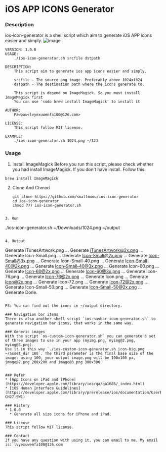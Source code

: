 # iOS APP ICONS Generator

### Description
ios-icon-generator is a shell script which aim to generate iOS APP icons easier and simply.
![image](https://github.com/smallmuou/ios-icon-generator/blob/master/ios-icon-generator.gif)

```
VERSION: 1.0.0
USAGE:
    ./ios-icon-generator.sh srcfile dstpath

DESCRIPTION:
    This script aim to generate ios app icons easier and simply.

    srcfile - The source png image. Preferably above 1024x1024
    dstpath - The destination path where the icons generate to.

    This script is depend on ImageMagick. So you must install ImageMagick first
    You can use 'sudo brew install ImageMagick' to install it

AUTHOR:
    Pawpaw<lvyexuwenfa100@126.com>

LICENSE:
    This script follow MIT license.

EXAMPLE:
    ./ios-icon-generator.sh 1024.png ~/123
```

### Usage
1. Install ImageMagick
	Before you run this script, please check whether you had install ImageMagick. If you don't have install. Follow this:
  ```
  brew install ImageMagick
  ```

2. Clone And Chmod
	```
	git clone https://github.com/smallmuou/ios-icon-generator
	cd ios-icon-generator
	chmod 777 ios-icon-generator.sh
  ```

3. Run
  ```
  ./ios-icon-generator.sh ~/Downloads/1024.png ~/output
  ```

4. Output
  ```
  Generate iTunesArtwork.png ...
  Generate iTunesArtwork@2x.png ...
  Generate Icon-Small.png ...
  Generate Icon-Small@2x.png ...
  Generate Icon-Small@3x.png ...
  Generate Icon-Small-40.png ...
  Generate Icon-Small-40@2x.png ...
  Generate Icon-Small-40@3x.png ...
  Generate Icon-60.png ...
  Generate Icon-60@2x.png ...
  Generate Icon-60@3x.png ...
  Generate Icon-76.png ...
  Generate Icon-76@2x.png ...
  Generate Icon.png ...
  Generate Icon@2x.png ...
  Generate Icon-72.png ...
  Generate Icon-72@2x.png ...
  Generate Icon-Small-50.png ...
  Generate Icon-Small-50@2x.png ...
  Generate Done.
  ```

PS: You can find out the icons in ~/output directory.

### Navigation bar items
There is also another shell script `ios-navbar-icon-generator.sh` to generate navigation bar icons, that works in the same way.

### Generic images
With the script `os-custom-icon-generator.sh` you can generate a set of three images to use in your app (myimg.png, myimg@2.png, myimg@3.png).
Use it in this way `./ios-custom-icon-generator.sh icon-big.png ~/asset_dir 100`. The third parameter is the final base size of the image: using 100, your output image.png will be 100x100 px, image@2.png 200x200 and image@3.png 300x300.
`

### Refer
* [App Icons on iPad and iPhone](https://developer.apple.com/library/ios/qa/qa1686/_index.html)
* [iOS Human Interface Guidelines](https://developer.apple.com/library/prerelease/ios/documentation/UserExperience/Conceptual/MobileHIG/IconMatrix.html#//apple_ref/doc/uid/TP40006556-CH27-SW1)

### History
* 1.0.0
	* Generate all size icons for iPhone and iPad.

### License
This script follow MIT license.

### Contact
If you have any question with using it, you can email to me. My email is: lvyexuwenfa100@126.com
